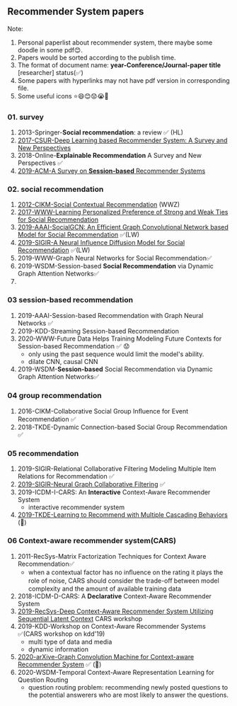 ## Recommender System papers

Note: 

1. Personal paperlist about recommender system, there maybe some doodle in some pdf😊.
2. Papers would be sorted according to the publish time.
3. The format of document name: **year-Conference/Journal-paper title** [researcher] status(✅)
4. Some papers with hyperlinks may not have pdf version in corresponding file.
5. Some useful icons ⭐😄😊😟😭:horse:



### 01. survey

1. 2013-Springer-**Social recommendation**: a review ✅ (HL)
2. [2017-CSUR-Deep Learning based Recommender System: A Survey and New Perspectives](https://arxiv.org/pdf/1707.07435.pdf)
3. 2018-Online-**Explainable Recommendation** A Survey and New Perspectives ✅
4. [2019-ACM-A Survey on **Session-based** Recommender Systems](https://arxiv.org/pdf/1902.04864.pdf)

### 02. social recommendation

1. [2012-CIKM-Social Contextual Recommendation](http://media.cs.tsinghua.edu.cn/~multimedia/cuipeng/papers/SocialContextualRec.pdf) (WWZ)
2. [2017-WWW-Learning Personalized Preference of Strong and Weak Ties for Social Recommendation](http://www.findshine.com/me/downloads/papers/www2017-Learning_Personalized_Preference_of_Strong_and_Weak_Ties_for_Social_Recommendation.pdf)
3. [2019-AAAI-SocialGCN: An Efficient Graph Convolutional Network based Model for Social Recommendation](https://arxiv.org/pdf/1811.02815.pdf) ✅(LW)
4. [2019-SIGIR-A Neural Influence Diffusion Model for Social Recommendation](https://arxiv.org/pdf/1904.10322.pdf) ✅(LW)
5. 2019-WWW-Graph Neural Networks for Social Recommendation✅
6. 2019-WSDM-Session-based **Social Recommendation** via Dynamic Graph Attention Networks✅
7. 

### 03 session-based recommendation

1. 2019-AAAI-Session-based Recommendation with Graph Neural Networks ✅
2. 2019-KDD-Streaming Session-based Recommendation
3. 2020-WWW-Future Data Helps Training Modeling Future Contexts for Session-based Recommendation ✅ 😟
   - only using the past sequence would limit the model's ability.
   - dilate CNN, causal CNN
4. 2019-WSDM-**Session-based** Social Recommendation via Dynamic Graph Attention Networks✅

### 04 group recommendation

1. 2016-CIKM-Collaborative Social Group Inﬂuence for Event Recommendation ✅
2. 2018-TKDE-Dynamic Connection-based Social Group Recommendation ✅

### 05 recommendation

1. 2019-SIGIR-Relational Collaborative Filtering Modeling Multiple Item Relations for Recommendation ✅
2. [2019-SIGIR-Neural Graph Collaborative Filtering](https://arxiv.org/pdf/1905.08108.pdf) ✅
3. 2019-ICDM-I-CARS: An **Interactive** Context-Aware Recommender System
   - interactive recommender system
4. [2019-TKDE-Learning to Recommend with Multiple Cascading Behaviors](https://arxiv.org/pdf/1809.08161.pdf) (:horse:)

### 06 Context-aware recommender system(CARS)

1. 2011-RecSys-Matrix Factorization Techniques for Context Aware Recommendation✅ 
   -  when a contextual factor has no inﬂuence on the rating it plays the role of noise,  CARS should consider the trade-oﬀ between model complexity and the amount of available training data
2. 2018-ICDM-D-CARS: A **Declarative** Context-Aware Recommender System
3. [2019-RecSys-Deep Context-Aware Recommender System Utilizing Sequential Latent Context](https://arxiv.org/pdf/1909.03999.pdf) CARS workshop
4. 2019-KDD-Workshop on Context-Aware Recommender Systems ✅(CARS workshop on kdd'19)
   - multi type of data and media
   - dynamic information
5. [2020-arXive-Graph Convolution Machine for Context-aware Recommender System](https://arxiv.org/pdf/2001.11402.pdf) ✅ (🐴)
6. 2020-WSDM-Temporal Context-Aware Representation Learning for Question Routing
   - question routing problem: recommending newly posted questions to the potential answerers who are most likely to answer the questions.
